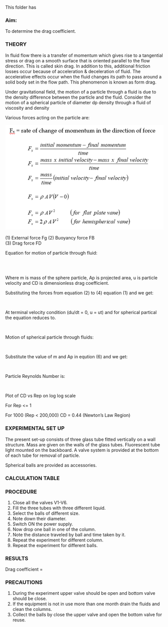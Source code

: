 This folder has 

### Aim: 

To determine the drag coefficient.

### THEORY

In fluid flow there is a transfer of momentum which gives rise to a tangential stress or drag on a smooth surface that is oriented parallel to the flow direction. This is called skin drag. In addition to this, additional friction losses occur because of acceleration & deceleration of fluid. The accelerative effects occur when the fluid changes its path to pass around a solid body set in the flow path. This phenomenon is known as form drag.

Under gravitational field, the motion of a particle through a fluid is due to the density difference between the particle and the fluid. Consider the motion of a spherical particle of diameter dp density through a fluid of viscosity and density

Various forces acting on the particle are:

<img src="images/pic1.png"/>


(1)	External force Fg
(2)	Buoyancy force FB  
(3)	Drag force FD  

Equation for motion of particle through fluid:

<img src="" />

<br>

<img src="" />

Where m is mass of the sphere particle, Ap is projected area, u is particle velocity and CD is dimensionless drag coefficient. 

Substituting the forces from equation (2) to (4) equation (1) and we get:


<img src="" />

At terminal velocity condition (du/dt = 0, u = ut) and for spherical partical the equation reduces to.

<img src="" />

Motion of spherical particle through fluids:

<img src="" />

Substitute the value of m and Ap in eqution (6) and we get:


<img src="" />

Particle Reynolds Number is:

<img src="" />

Plot of CD vs Rep on log log scale

For Rep <= 1

For 1000 (Rep < 200,000) CD = 0.44 (Newton’s Law Region)                                                                                                         


### EXPERIMENTAL SET UP

The present set-up consists of three glass tube fitted vertically on a wall structure. Mass are given on the walls of the glass tubes. Fluorescent tube light mounted on the backboard. A valve system is provided at the bottom of each tube for removal of particle. 

Spherical balls are provided as accessories.


### CALCULATION TABLE




### PROCEDURE

1. Close all the valves V1-V6.
2. Fill the three tubes with three different liquid.
3. Select the balls of different size.
4. Note down their diameter.
5. Switch ON the power supply.
6. Now drop one ball in one of the column.
7. Note the distance traveled by ball and time taken by it.
8. Repeat the experiment for different column.
9. Repeat the experiment for different balls.



### RESULTS

Drag coefficient = 


### PRECAUTIONS

1. During the experiment upper valve should be open and bottom valve should be close.
2. If the equipment is not in use more than one month drain the fluids and clean the columns.
3. Collect the balls by close the upper valve and open the bottom valve for reuse.


